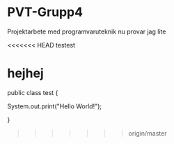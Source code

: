 # PVT-Grupp4
Projektarbete med programvaruteknik
nu provar jag lite


<<<<<<< HEAD
testest



hejhej
=======
public class test {

System.out.print("Hello World!");

}
>>>>>>> origin/master

